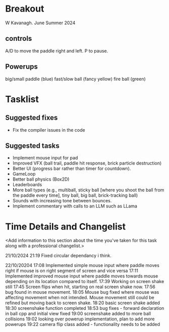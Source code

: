 # Breakout

W Kavanagh. June Summer 2024

## controls

A/D to move the paddle right and left.
P to pause.

## Powerups

big/small paddle (blue)
fast/slow ball (fancy yellow)
fire ball (green)

# Tasklist

## Suggested fixes

* Fix the compiler issues in the code

## Suggested tasks

* Implement mouse input for pad
* Improved VFX (ball trail, paddle hit response, brick particle destruction)
* Better UI (progress bar rather than timer for countdown).
* GameLoop
* Better ball physics (Box2D)
* Leaderboards
* More ball types (e.g., multiball, sticky ball [where you shoot the ball from the paddle every time], tiny ball, big ball, brick-tracking ball)
* Sounds with increasing tone between bounces.
* Implement commentary with calls to an LLM such as LLama

# Time Details and Changelist
<Add information to this section about the time you've taken for this task along with a professional changelist.>

21/10/2024
21:19 Fixed circular dependancy i think.

22/10/20204
17:08 Implemented simple mouse input where paddle moves right if mouse is on right segment of screen and vice versa
17:11 Implemented improved mouse input where paddle moves towards mouse depending on its location compared to itself.
17:39 Working on screen shake still
17:45 Screen flips when hit, starting on real screen shake now. 
17:56 bug found in mouse movement.
18:05 Mouse bug fixed where mouse was affecting movement when not intended. Mouse movement still could be refined but moving back to screen shake.
18:20 basic screen shake added
18:30 screenshake function completed
18:53 bug fixes - forward declaration in ball cpp and initial view fixed
19:00 screenshake added to more ball collisions
19:02 looking over powerup implementation, plan to add more powerups
19:22 camera flip class added - functionality needs to be added
